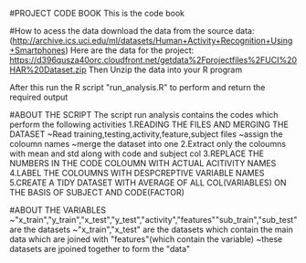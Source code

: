 #PROJECT CODE BOOK
This is the code book 


#How to acess the data
 download the data from the source data:
(http://archive.ics.uci.edu/ml/datasets/Human+Activity+Recognition+Using+Smartphones)
 Here are the data for the project: https://d396qusza40orc.cloudfront.net/getdata%2Fprojectfiles%2FUCI%20HAR%20Dataset.zip
 Then Unzip the data into your R program

 After this run the R script "run_analysis.R" to perform and return the required output


#ABOUT THE SCRIPT 
The script run analysis contains the codes which perform the following activities
 1.READING THE FILES AND MERGING THE DATASET
   ~Read training,testing,activity,feature,subject files
   ~assign the coloumn names
   ~merge the dataset into one
 2.Extract only the coloumns with mean and std along with code and subject col
 3.REPLACE THE NUMBERS IN THE CODE COLOUMN WITH ACTUAL ACITIVITY NAMES
 4.LABEL THE COLOUMNS WITH DESPCREPTIVE VARIABLE NAMES 
 5.CREATE A TIDY DATASET WITH AVERAGE OF ALL COL(VARIABLES) ON THE BASIS OF SUBJECT AND CODE(FACTOR)

#ABOUT THE VARIABLES
~"x_train","y_train","x_test","y_test","activity","features""sub_train","sub_test" are the datasets 
~"x_train","x_test" are the datasets which contain the main data which are joined with "features"(which contain the variable)
~these datasets are jpoined together to form the "data"
